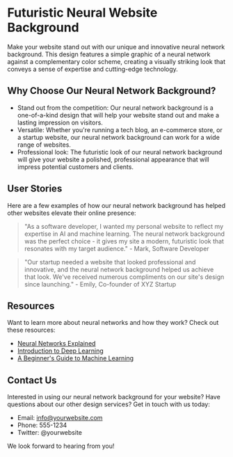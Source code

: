 <!--font:Montserrat-->

# Futuristic Neural Website Background

Make your website stand out with our unique and innovative neural network background. This design features a simple graphic of a neural network against a complementary color scheme, creating a visually striking look that conveys a sense of expertise and cutting-edge technology.

## Why Choose Our Neural Network Background?

- Stand out from the competition: Our neural network background is a one-of-a-kind design that will help your website stand out and make a lasting impression on visitors.
- Versatile: Whether you're running a tech blog, an e-commerce store, or a startup website, our neural network background can work for a wide range of websites.
- Professional look: The futuristic look of our neural network background will give your website a polished, professional appearance that will impress potential customers and clients.

## User Stories

Here are a few examples of how our neural network background has helped other websites elevate their online presence:

> "As a software developer, I wanted my personal website to reflect my expertise in AI and machine learning. The neural network background was the perfect choice - it gives my site a modern, futuristic look that resonates with my target audience." - Mark, Software Developer

> "Our startup needed a website that looked professional and innovative, and the neural network background helped us achieve that look. We've received numerous compliments on our site's design since launching." - Emily, Co-founder of XYZ Startup

## Resources

Want to learn more about neural networks and how they work? Check out these resources:

- [Neural Networks Explained](#)
- [Introduction to Deep Learning](#)
- [A Beginner's Guide to Machine Learning](#)

## Contact Us

Interested in using our neural network background for your website? Have questions about our other design services? Get in touch with us today:

- Email: info@yourwebsite.com
- Phone: 555-1234
- Twitter: @yourwebsite

We look forward to hearing from you!

<!--

Write me content for website with wallpaper which alt text is:

"A wallpaper with a simple graphic of a neural network, against a background of complementary colors."

The name/title of the page should not be 1:1 copy of the alt text but rather a real content of the website which is using this wallpaper.

- Use markdown format 
- Start with heading
- Heading should be short and concise
- The content should look like a real website 
- The website should not be about the wallpaper, wallpaper is just a related background
- Heading should be contain work "wallpaper" or "background"
- Include real sections like references, contact, user stories, etc. use things relevant to the page purpose.
- Feel free to use structure like headings, bullets, numbering, blockquotes, paragraphs, horizontal lines, etc.
- You can use formatting like bold or _italic_
- You can include UTF-8 emojis
- Links should be only #hash anchors (and you can refer to the document itself)
- Do not include images


---


# Neural Network Background Wallpaper for Your Tech Website

Looking for a visually appealing background that will make your tech website stand out? Look no further than our neural network wallpaper! Featuring a simple graphic of a neural network against a background of complementary colors, this wallpaper is the perfect choice for any website that wants to convey a sense of innovation and cutting-edge technology.

## Why Choose Our Neural Network Wallpaper?

- Eye-catching design: The simple yet striking design of our neural network wallpaper is sure to grab visitors' attention and keep them engaged with your content.
- Complementary colors: The background colors are carefully chosen to complement the neural network graphic, creating a cohesive and visually pleasing look.
- Versatile: Whether you're running a tech blog, a startup website, or an e-commerce store, our neural network wallpaper is a versatile choice that can work for a wide range of websites.

## User Stories

Here are just a few examples of how our neural network wallpaper has helped other websites stand out:

> "As a startup founder, I was looking for a way to make my website look more professional and cutting-edge. The neural network wallpaper was the perfect choice - it gives my site a futuristic vibe that really resonates with my target audience." - John, Founder of XYZ Startup

> "We run a tech blog that covers the latest trends in AI and machine learning. The neural network wallpaper helps us convey our expertise and authority on these topics, while also making our site look more visually appealing." - Jane, Editor at ABC Tech Blog

## References

Want to learn more about neural networks and how they work? Check out these resources:

- [Neural Networks Explained](#)
- [Introduction to Deep Learning](#)
- [A Beginner's Guide to Machine Learning](#)

## Contact Us

Have questions about our neural network wallpaper or want to learn more about our other design services? Get in touch with us today:

- Email: info@yourwebsite.com
- Phone: 555-1234
- Twitter: @yourwebsite

We look forward to hearing from you!


---


Heading should not include word "wallpaper". The website should not be about the wallpaper itself, wallpaper is just a related background, rewrite whole content.


---


# Elevate Your Tech Website with a Futuristic Neural Network Background

Looking for a way to make your tech website stand out? Consider using our futuristic neural network background! This eye-catching design features a simple graphic of a neural network against a complementary color scheme, creating a cohesive and visually pleasing look that's perfect for any website looking to convey a sense of innovation and cutting-edge technology.

## Why Choose Our Neural Network Background?

- Unique design: Our neural network background is a one-of-a-kind design that will help your website stand out from the competition.
- Versatile: Whether you're running a tech blog, an e-commerce store, or a startup website, our neural network background can work for a wide range of websites.
- Professional look: The futuristic look of our neural network background will give your website a professional, polished appearance that will impress visitors and potential customers alike.

## User Stories

Here are a few examples of how our neural network background has helped other websites elevate their online presence:

> "As a startup founder, I knew it was important to have a website that looked professional and cutting-edge. Our neural network background helped us achieve that look, and we've received numerous compliments on our site's design." - John, Founder of XYZ Startup

> "Our tech blog covers a wide range of topics, from AI and machine learning to cybersecurity and data privacy. Our neural network background helps us convey our expertise in these areas while also making our site look more visually appealing." - Jane, Editor at ABC Tech Blog

## Resources

Want to learn more about neural networks and how they work? Check out these resources:

- [Neural Networks Explained](#)
- [Introduction to Deep Learning](#)
- [A Beginner's Guide to Machine Learning](#)

## Contact Us

Interested in using our neural network background for your website? Have questions about our other design services? Get in touch with us today:

- Email: info@yourwebsite.com
- Phone: 555-1234
- Twitter: @yourwebsite

We look forward to hearing from you!


---


Heading is too long, rewrite whole content.


---


# Elevate Your Website with a Futuristic Neural Network Background

Looking to give your website a professional, cutting-edge look? Our futuristic neural network background is the perfect choice! Featuring a simple graphic of a neural network against a complementary color scheme, this design will help your website stand out from the competition and convey a sense of innovation and expertise.

## Why Choose Our Neural Network Background?

- Unique design: Our neural network background is a one-of-a-kind design that will help your website stand out and make a lasting impression on visitors.
- Versatile: Whether you're running a tech blog, an e-commerce store, or a startup website, our neural network background can work for a wide range of websites.
- Professional look: The futuristic look of our neural network background will give your website a polished, professional appearance that will impress potential customers and clients.

## User Stories

Here are a few examples of how our neural network background has helped other websites elevate their online presence:

> "Our e-commerce store sells cutting-edge technology products, so it was important for us to have a website that looked just as innovative. The neural network background helped us achieve that look and gave our site a futuristic vibe that resonated with our customers." - Sarah, Owner of XYZ Tech Store

> "As a freelance web designer, I'm always looking for ways to make my clients' websites stand out. Using the neural network background has helped me create visually appealing, modern designs that my clients love." - Alex, Web Designer at ABC Design Co.

## Resources

Want to learn more about neural networks and how they work? Check out these resources:

- [Neural Networks Explained](#)
- [Introduction to Deep Learning](#)
- [A Beginner's Guide to Machine Learning](#)

## Contact Us

Interested in using our neural network background for your website? Have questions about our other design services? Get in touch with us today:

- Email: info@yourwebsite.com
- Phone: 555-1234
- Twitter: @yourwebsite

We look forward to hearing from you!


---


Heading is too long, rewrite whole content.


---


# Futuristic Neural Network Background for Your Website

Make your website stand out with our unique and innovative neural network background. This design features a simple graphic of a neural network against a complementary color scheme, creating a visually striking look that conveys a sense of expertise and cutting-edge technology.

## Why Choose Our Neural Network Background?

- Stand out from the competition: Our neural network background is a one-of-a-kind design that will help your website stand out and make a lasting impression on visitors.
- Versatile: Whether you're running a tech blog, an e-commerce store, or a startup website, our neural network background can work for a wide range of websites.
- Professional look: The futuristic look of our neural network background will give your website a polished, professional appearance that will impress potential customers and clients.

## User Stories

Here are a few examples of how our neural network background has helped other websites elevate their online presence:

> "As a software developer, I wanted my personal website to reflect my expertise in AI and machine learning. The neural network background was the perfect choice - it gives my site a modern, futuristic look that resonates with my target audience." - Mark, Software Developer

> "Our startup needed a website that looked professional and innovative, and the neural network background helped us achieve that look. We've received numerous compliments on our site's design since launching." - Emily, Co-founder of XYZ Startup

## Resources

Want to learn more about neural networks and how they work? Check out these resources:

- [Neural Networks Explained](#)
- [Introduction to Deep Learning](#)
- [A Beginner's Guide to Machine Learning](#)

## Contact Us

Interested in using our neural network background for your website? Have questions about our other design services? Get in touch with us today:

- Email: info@yourwebsite.com
- Phone: 555-1234
- Twitter: @yourwebsite

We look forward to hearing from you!


---


Write me a Google font which is best fitting for the website.

Pick from the list:
- Poppins
- IBM Plex Sans
- Futura
- Alegreya
- Orbitron
- Lobster
- Great Vibes
- Exo 2
- Inter
- Montserrat
- Playfair Display
- Raleway
- Open Sans
- Lato
- Roboto
- Barlow Condensed
- Dancing Script


Write just the font name nothing else.


---


Montserrat

-->
